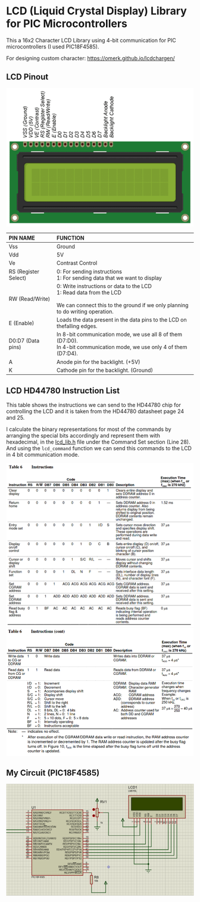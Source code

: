 # LCD (Liquid Crystal Display) Library <br> for PIC Microcontrollers

This a 16x2 Character LCD Library using 4-bit communication for PIC microcontrollers (I used PIC18F4585).

For designing custom character: https://omerk.github.io/lcdchargen/

## LCD Pinout

![LCD pinout](Images/lcd_pinout.png)

| PIN NAME             | FUNCTION                                                                                                                                                           |
|:----------------------|:------------------------------------------------------------------------------------------------------------------------------------------------------|
| Vss                  | Ground                                                                                                                                                             |
| Vdd                  | 5V                                                                                                                                                                 |
| Ve                   | Contrast Control                                                                                                                                                   |
| RS (Register Select) | 0: For sending instructions<br>1: For sending data that we want to display                                                                                     |
| RW (Read/Write)      | 0: Write instructions or data to the LCD<br>1: Read data from the LCD<br><br>We can connect this to the ground if we only planning to do writing operation. |
| E (Enable)           | Loads the data present in the data pins to the LCD on thefalling edges.                                                                                    |
| D0:D7 (Data pins)    | In 8-bit communication mode, we use all 8 of them (D7:D0).<br>In 4-bit communication mode, we use only 4 of them (D7:D4).                                      |
| A                    | Anode pin for the backlight. (+5V)                                                                                                                                 |
| K                    | Cathode pin for the backlight. (Ground)                                                                                                                            |                                                                                                                                      |                                                                                                                     |

## LCD HD44780 Instruction List

This table shows the instructions we can send to the HD44780 chip for controlling the LCD and it is taken from the HD44780 datasheet page 24 and 25. 

I calculate the binary representations for most of the commands by arranging the special bits accordingly and represent them with hexadecimal, in the [lcd_lib.h](LCD_lib/lcd_lib.h) file under the Command Set section (Line 28). And using the `lcd_command` function we can send this commands to the LCD in 4 bit communication mode. 

![hd44780 instructions 1](Images/hd44780_instructions_1.png)
![hd44780 instructions 2](Images/hd44780_instructions_2.png)

## My Circuit (PIC18F4585)

![circuit](Images/lcd_connection.png)


